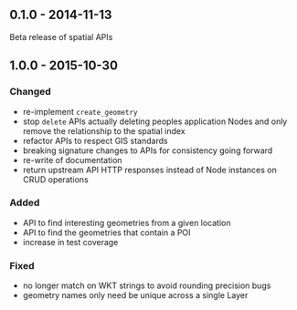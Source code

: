 ## 0.1.0 - 2014-11-13
Beta release of spatial APIs


## 1.0.0 - 2015-10-30

### Changed
- re-implement `create_geometry`
- stop `delete` APIs actually deleting peoples application Nodes and only remove the relationship to the spatial index
- refactor APIs to respect GIS standards
- breaking signature changes to APIs for consistency going forward
- re-write of documentation
- return upstream API HTTP responses instead of Node instances on CRUD operations

### Added
- API to find interesting geometries from a given location
- API to find the geometries that contain a POI
- increase in test coverage

### Fixed
- no longer match on WKT strings to avoid rounding precision bugs
- geometry names only need be unique across a single Layer
